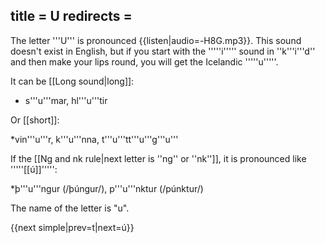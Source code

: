 title = U
redirects =
---


The letter '''U''' is pronounced {{listen|audio=-H8G.mp3}}. This sound doesn't exist in English, but if you start with the '''''i''''' sound in ''k'''i'''d'' and then make your lips round, you will get the Icelandic '''''u'''''.

It can be [[Long sound|long]]:

* s'''u'''mar, hl'''u'''tir

Or [[short]]:

*vin'''u'''r, k'''u'''nna, t'''u'''tt'''u'''g'''u'''

If the [[Ng and nk rule|next letter is ''ng'' or ''nk'']], it is pronounced like '''''[[ú]]''''':

*þ'''u'''ngur (/þúngur/), p'''u'''nktur (/púnktur/)

The name of the letter is "u".

{{next simple|prev=t|next=ú}}